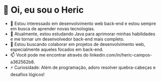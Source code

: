 # 👋 Oi, eu sou o Heric

- 👀 Estou interessado em desenvolvimento web back-end e estou sempre em busca de aprender novas tecnologias.
- 🌱 Atualmente, estou estudando Java para aprimorar minhas habilidades e me tornar um desenvolvedor back-end mais completo.
- 💞️ Estou buscando colaborar em projetos de desenvolvimento web, especialmente aqueles focados em back-end.
- 📫 Você pode me encontrar através do linkedin.com/in/heric-campos-a362562b8.
- ⚡ Curiosidade: Além de programação, adoro resolver quebra-cabeças e desafios lógicos!
